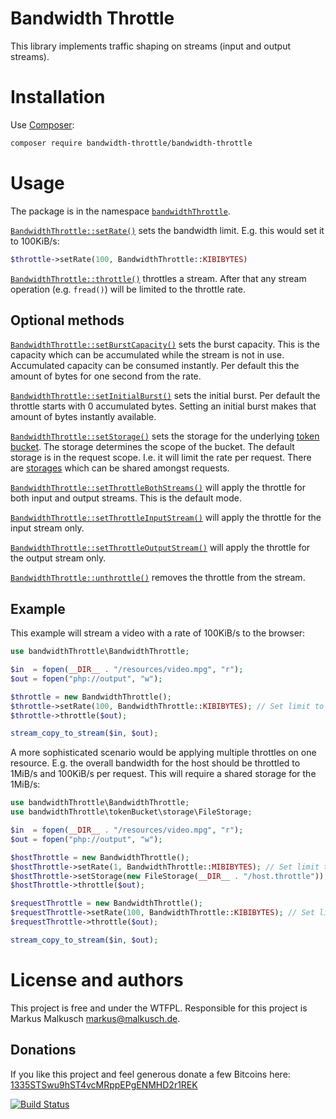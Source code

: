 # Bandwidth Throttle

This library implements traffic shaping on streams (input and output streams).

# Installation

Use [Composer](https://getcomposer.org/):

```sh
composer require bandwidth-throttle/bandwidth-throttle
```

# Usage

The package is in the namespace
[`bandwidthThrottle`](http://bandwidth-throttle.github.io/bandwidth-throttle/api/namespace-bandwidthThrottle.html).

[`BandwidthThrottle::setRate()`](http://bandwidth-throttle.github.io/bandwidth-throttle/api/class-bandwidthThrottle.BandwidthThrottle.html#_setRate)
sets the bandwidth limit. E.g. this would set it to 100KiB/s:
```php
$throttle->setRate(100, BandwidthThrottle::KIBIBYTES)
```

[`BandwidthThrottle::throttle()`](http://bandwidth-throttle.github.io/bandwidth-throttle/api/class-bandwidthThrottle.BandwidthThrottle.html#_throttle)
throttles a stream. After that any stream operation (e.g. `fread()`) will be
limited to the throttle rate.

## Optional methods

[`BandwidthThrottle::setBurstCapacity()`](http://bandwidth-throttle.github.io/bandwidth-throttle/api/class-bandwidthThrottle.BandwidthThrottle.html#_setBurstCapacity)
sets the burst capacity. This is the capacity which can be accumulated while
the stream is not in use. Accumulated capacity can be consumed instantly. Per
default this the amount of bytes for one second from the rate.

[`BandwidthThrottle::setInitialBurst()`](http://bandwidth-throttle.github.io/bandwidth-throttle/api/class-bandwidthThrottle.BandwidthThrottle.html#_setInitialBurst)
sets the initial burst. Per default the throttle starts with 0 accumulated
bytes. Setting an initial burst makes that amount of bytes instantly available.

[`BandwidthThrottle::setStorage()`](http://bandwidth-throttle.github.io/bandwidth-throttle/api/class-bandwidthThrottle.BandwidthThrottle.html#_setStorage)
sets the storage for the underlying [token bucket](https://github.com/bandwidth-throttle/token-bucket).
The storage determines the scope of the bucket. The default storage is in
the request scope. I.e. it will limit the rate per request. There are
[storages](http://bandwidth-throttle.github.io/token-bucket/api/class-bandwidthThrottle.tokenBucket.storage.Storage.html)
which can be shared amongst requests.

[`BandwidthThrottle::setThrottleBothStreams()`](http://bandwidth-throttle.github.io/bandwidth-throttle/api/class-bandwidthThrottle.BandwidthThrottle.html#_setThrottleBothStreams)
will apply the throttle for both input and output streams. This is the default
mode.

[`BandwidthThrottle::setThrottleInputStream()`](http://bandwidth-throttle.github.io/bandwidth-throttle/api/class-bandwidthThrottle.BandwidthThrottle.html#_setThrottleInputStream)
will apply the throttle for the input stream only.

[`BandwidthThrottle::setThrottleOutputStream()`](http://bandwidth-throttle.github.io/bandwidth-throttle/api/class-bandwidthThrottle.BandwidthThrottle.html#_setThrottleOutputStream)
will apply the throttle for the output stream only.

[`BandwidthThrottle::unthrottle()`](http://bandwidth-throttle.github.io/bandwidth-throttle/api/class-bandwidthThrottle.BandwidthThrottle.html#_unthrottle)
removes the throttle from the stream.

## Example

This example will stream a video with a rate of 100KiB/s to the browser:

```php
use bandwidthThrottle\BandwidthThrottle;

$in  = fopen(__DIR__ . "/resources/video.mpg", "r");
$out = fopen("php://output", "w");

$throttle = new BandwidthThrottle();
$throttle->setRate(100, BandwidthThrottle::KIBIBYTES); // Set limit to 100KiB/s
$throttle->throttle($out);

stream_copy_to_stream($in, $out);
```

A more sophisticated scenario would be applying multiple throttles on one
resource. E.g. the overall bandwidth for the host should be throttled to 1MiB/s
and 100KiB/s per request. This will require a shared storage for the 1MiB/s:

```php
use bandwidthThrottle\BandwidthThrottle;
use bandwidthThrottle\tokenBucket\storage\FileStorage;

$in  = fopen(__DIR__ . "/resources/video.mpg", "r");
$out = fopen("php://output", "w");

$hostThrottle = new BandwidthThrottle();
$hostThrottle->setRate(1, BandwidthThrottle::MIBIBYTES); // Set limit to 1MiB/s
$hostThrottle->setStorage(new FileStorage(__DIR__ . "/host.throttle"));
$hostThrottle->throttle($out);

$requestThrottle = new BandwidthThrottle();
$requestThrottle->setRate(100, BandwidthThrottle::KIBIBYTES); // Set limit to 100KiB/s
$requestThrottle->throttle($out);

stream_copy_to_stream($in, $out);
```

# License and authors

This project is free and under the WTFPL.
Responsible for this project is Markus Malkusch markus@malkusch.de.

## Donations

If you like this project and feel generous donate a few Bitcoins here:
[1335STSwu9hST4vcMRppEPgENMHD2r1REK](bitcoin:1335STSwu9hST4vcMRppEPgENMHD2r1REK)

[![Build Status](https://travis-ci.org/bandwidth-throttle/bandwidth-throttle.svg?branch=master)](https://travis-ci.org/bandwidth-throttle/bandwidth-throttle)
